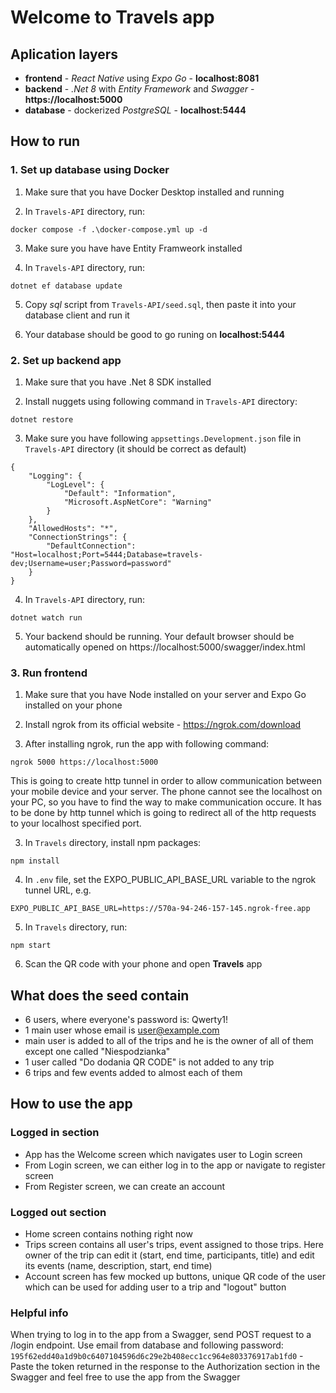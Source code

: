 # **Welcome to Travels app**

## **Aplication layers**

- **frontend** - _React Native_ using _Expo Go_ - **localhost:8081**
- **backend** - _.Net 8_ with _Entity Framework_ and _Swagger_ - **https://localhost:5000**
- **database** - dockerized _PostgreSQL_ - **localhost:5444**

## **How to run**

### 1. Set up database using Docker

1. Make sure that you have Docker Desktop installed and running

2. In `Travels-API` directory, run:

```
docker compose -f .\docker-compose.yml up -d
```

3. Make sure you have have Entity Framweork installed

4. In `Travels-API` directory, run:

```
dotnet ef database update
```

5. Copy _sql_ script from `Travels-API/seed.sql`, then paste it into your database client and run it

6. Your database should be good to go runing on **localhost:5444**

### 2. Set up backend app

1. Make sure that you have .Net 8 SDK installed

2. Install nuggets using following command in `Travels-API` directory:

```
dotnet restore
```

3. Make sure you have following `appsettings.Development.json` file in `Travels-API` directory (it should be correct as default)

```
{
    "Logging": {
        "LogLevel": {
            "Default": "Information",
            "Microsoft.AspNetCore": "Warning"
        }
    },
    "AllowedHosts": "*",
    "ConnectionStrings": {
        "DefaultConnection": "Host=localhost;Port=5444;Database=travels-dev;Username=user;Password=password"
    }
}
```

4. In `Travels-API` directory, run:

```
dotnet watch run
```

5. Your backend should be running. Your default browser should be automatically opened on https://localhost:5000/swagger/index.html

### 3. Run frontend

1. Make sure that you have Node installed on your server and Expo Go installed on your phone

2. Install ngrok from its official website - https://ngrok.com/download

3. After installing ngrok, run the app with following command:

```
ngrok 5000 https://localhost:5000
```

This is going to create http tunnel in order to allow communication between your mobile device and your server. The phone cannot see the localhost on your PC, so you have to find the way to make communication occure. It has to be done by http tunnel which is going to redirect all of the http requests to your localhost specified port.

3. In `Travels` directory, install npm packages:

```
npm install
```

4. In `.env` file, set the EXPO_PUBLIC_API_BASE_URL variable to the ngrok tunnel URL, e.g.

```
EXPO_PUBLIC_API_BASE_URL=https://570a-94-246-157-145.ngrok-free.app
```

5. In `Travels` directory, run:

```
npm start
```

6. Scan the QR code with your phone and open **Travels** app

## **What does the seed contain**

- 6 users, where everyone's password is: Qwerty1!
- 1 main user whose email is user@example.com
- main user is added to all of the trips and he is the owner of all of them except one called "Niespodzianka"
- 1 user called "Do dodania QR CODE" is not added to any trip
- 6 trips and few events added to almost each of them

## **How to use the app**

### Logged in section

- App has the Welcome screen which navigates user to Login screen
- From Login screen, we can either log in to the app or navigate to register screen
- From Register screen, we can create an account

### Logged out section

- Home screen contains nothing right now
- Trips screen contains all user's trips, event assigned to those trips. Here owner of the trip can edit it (start, end time, participants, title) and edit its events (name, description, start, end time)
- Account screen has few mocked up buttons, unique QR code of the user which can be used for adding user to a trip and "logout" button

### Helpful info

When trying to log in to the app from a Swagger, send POST request to a /login endpoint. Use email from database and following password:
`195f62edd40a1d9b0c6407104596d6c29e2b408ecc1cc964e803376917ab1fd0` - Paste the token returned in the response to the Authorization section in the Swagger and feel free to use the app from the Swagger
